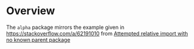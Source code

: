 # Overview

The `alpha` package mirrors the example given in https://stackoverflow.com/a/62191010 from [Attempted relative import with no known parent package](https://stackoverflow.com/questions/55084977/attempted-relative-import-with-no-known-parent-package/62191010#comment126613974_62191010)
